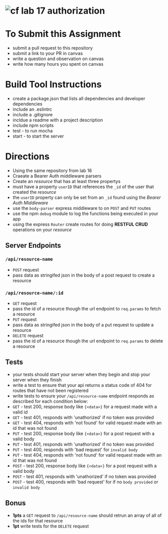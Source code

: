 ![cf](https://i.imgur.com/7v5ASc8.png) lab 17 authorization
======

# To Submit this Assignment
  * submit a pull request to this repository
  * submit a link to your PR in canvas
  * write a question and observation on canvas
  * write how many hours you spent on canvas

# Build Tool Instructions
* create a package.json that lists all dependencies and developer dependencies
* include an .eslintrc
* include a .gitignore
* incldue a readme with a project description
* include npm scripts
 * test - to run mocha
 * start - to start the server

# Directions
* Using the same repository from lab 16
* Craeate a Bearer Auth middleware parsers
* Create an _resource_ that has at least three propertys
 * must have a property `userID` that references the `_id` of the user that created the _resource_
 * the `userID` property can only be set from an `_id` found using the _Bearer Auth Middleware_
* use the `body-parser` express middleware to on `POST` and `PUT` routes
* use the npm `debug` module to log the functions being executed in your app
* using the express `Router` create routes for doing **RESTFUL CRUD** operations on your _resource_

## Server Endpoints
### `/api/resource-name`
* `POST` request
 * pass data as stringifed json in the body of a post request to create a resource

### `/api/resource-name/:id`
* `GET` request 
 * pass the id of a resource though the url endpoint to `req.params` to fetch a resource   
* `PUT` request
 * pass data as stringifed json in the body of a put request to update a resource
* `DELETE` request
 * pass the id of a resource though the url endpoint to `req.params` to delete a resource   

## Tests 
* your tests should start your server when they begin and stop your server when they finish
* write a test to ensure that your api returns a status code of 404 for routes that have not been registered
* write tests to ensure your `/api/resource-name` endpoint responds as described for each condition below:
 * `GET` - test 200, response body like `{<data>}` for a request made with a valid id 
 * `GET` - test 401, responds with 'unathorized' if no token was provided
 * `GET` - test 404, responds with 'not found' for valid request made with an id that was not found
 * `PUT` - test 200, response body like  `{<data>}` for a post request with a valid body
 * `PUT` - test 401, responds with 'unathorized' if no token was provided
 * `PUT` - test 400, responds with 'bad request' for `invalid body`
 * `PUT` - test 404, responds with 'not found' for valid request made with an id that was not found
 * `POST` - test 200, response body like `{<data>}` for a post request with a valid body
 * `POST` - test 401, responds with 'unathorized' if no token was provided
 * `POST` - test 400, responds with 'bad request' for if no `body provided` or `invalid body`

## Bonus
* **1pts** a `GET` request to `/api/resource-name` should retrun an array of all of the ids for that resource
* **1pt** write tests for the `DELETE` request

